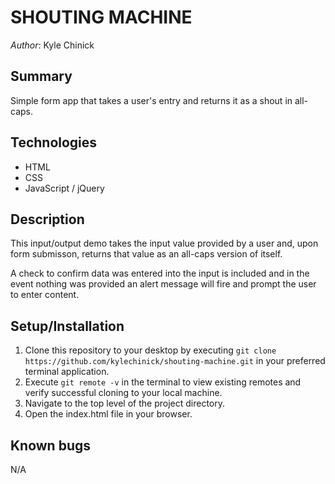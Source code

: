 # SHOUTING MACHINE

_Author_: Kyle Chinick

## Summary

Simple form app that takes a user's entry and returns it as a shout in all-caps.

## Technologies

- HTML
- CSS
- JavaScript / jQuery

## Description

This input/output demo takes the input value provided by a user and, upon form submisson, returns that value as an all-caps version of itself.

A check to confirm data was entered into the input is included and in the event nothing was provided an alert message will fire and prompt the user to enter content.

## Setup/Installation

1. Clone this repository to your desktop by executing `git clone https://github.com/kylechinick/shouting-machine.git` in your preferred terminal application.
2. Execute `git remote -v` in the terminal to view existing remotes and verify successful cloning to your local machine.
3. Navigate to the top level of the project directory.
4. Open the index.html file in your browser.

## Known bugs

N/A

